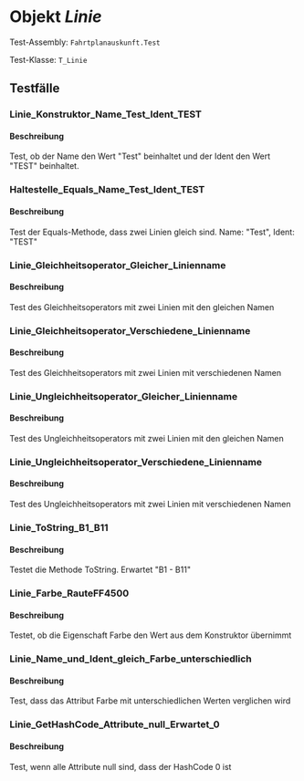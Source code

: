 # Objekt *Linie*

Test-Assembly: `Fahrtplanauskunft.Test`

Test-Klasse: `T_Linie`

## Testfälle

### Linie_Konstruktor_Name_Test_Ident_TEST

#### Beschreibung

Test, ob der Name den Wert "Test" beinhaltet und der Ident den Wert "TEST" beinhaltet.

### Haltestelle_Equals_Name_Test_Ident_TEST

#### Beschreibung

Test der Equals-Methode, dass zwei Linien gleich sind. Name: "Test", Ident: "TEST"

### Linie_Gleichheitsoperator_Gleicher_Linienname

#### Beschreibung

Test des Gleichheitsoperators mit zwei Linien mit den gleichen Namen

### Linie_Gleichheitsoperator_Verschiedene_Linienname

#### Beschreibung

Test des Gleichheitsoperators mit zwei Linien mit verschiedenen Namen

### Linie_Ungleichheitsoperator_Gleicher_Linienname

#### Beschreibung

Test des Ungleichheitsoperators mit zwei Linien mit den gleichen Namen

### Linie_Ungleichheitsoperator_Verschiedene_Linienname

#### Beschreibung

Test des Ungleichheitsoperators mit zwei Linien mit verschiedenen Namen

### Linie_ToString_B1_B11

#### Beschreibung

Testet die Methode ToString. Erwartet "B1 - B11"

### Linie_Farbe_RauteFF4500

#### Beschreibung

Testet, ob die Eigenschaft Farbe den Wert aus dem Konstruktor übernimmt

### Linie_Name_und_Ident_gleich_Farbe_unterschiedlich

#### Beschreibung

Test, dass das Attribut Farbe mit unterschiedlichen Werten verglichen wird

### Linie_GetHashCode_Attribute_null_Erwartet_0

#### Beschreibung

Test, wenn alle Attribute null sind, dass der HashCode 0 ist